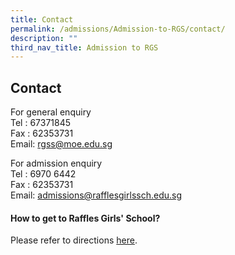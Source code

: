 ```yaml
---
title: Contact
permalink: /admissions/Admission-to-RGS/contact/
description: ""
third_nav_title: Admission to RGS
---
```

## Contact

For general enquiry  <br>
Tel : 67371845<br>
Fax : 62353731<br>
Email:&nbsp;[rgss@moe.edu.sg](mailto:rgss@moe.edu.sg)

For admission enquiry<br>
Tel : 6970 6442  <br>
Fax : 62353731<br>
Email: [admissions@rafflesgirlssch.edu.sg ](admissions@rafflesgirlssch.edu.sg )

#### How to get to Raffles Girls' School?

Please refer to directions&nbsp;[here](/about-us/visitor-info/).